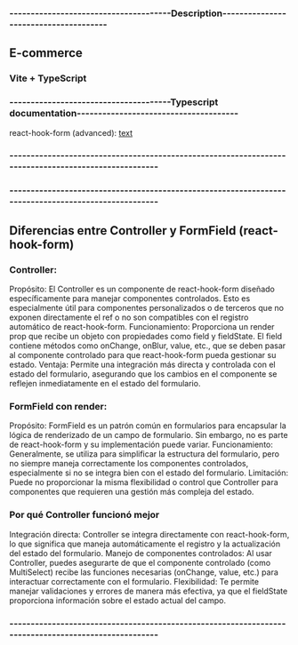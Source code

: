 ### --------------------------------------Description-------------------------------------- ###
## E-commerce
### Vite + TypeScript

### --------------------------------------Typescript documentation-------------------------------------- ###
react-hook-form (advanced): [text](https://www.react-hook-form.com/advanced-usage/)
### ---------------------------------------------------------------------------------------------------- ###

### ---------------------------------------------------------------------------------------------------- ###
## Diferencias entre Controller y FormField (react-hook-form)
### Controller:
  Propósito: El Controller es un componente de react-hook-form diseñado específicamente para manejar componentes controlados. Esto es especialmente útil para componentes personalizados o de terceros que no exponen directamente el ref o no son compatibles con el registro automático de react-hook-form.
  Funcionamiento: Proporciona un render prop que recibe un objeto con propiedades como field y fieldState. El field contiene métodos como onChange, onBlur, value, etc., que se deben pasar al componente controlado para que react-hook-form pueda gestionar su estado.
  Ventaja: Permite una integración más directa y controlada con el estado del formulario, asegurando que los cambios en el componente se reflejen inmediatamente en el estado del formulario.
### FormField con render:
  Propósito: FormField es un patrón común en formularios para encapsular la lógica de renderizado de un campo de formulario. Sin embargo, no es parte de react-hook-form y su implementación puede variar.
  Funcionamiento: Generalmente, se utiliza para simplificar la estructura del formulario, pero no siempre maneja correctamente los componentes controlados, especialmente si no se integra bien con el estado del formulario.
  Limitación: Puede no proporcionar la misma flexibilidad o control que Controller para componentes que requieren una gestión más compleja del estado.
### Por qué Controller funcionó mejor
  Integración directa: Controller se integra directamente con react-hook-form, lo que significa que maneja automáticamente el registro y la actualización del estado del formulario.
  Manejo de componentes controlados: Al usar Controller, puedes asegurarte de que el componente controlado (como MultiSelect) recibe las funciones necesarias (onChange, value, etc.) para interactuar correctamente con el formulario.
  Flexibilidad: Te permite manejar validaciones y errores de manera más efectiva, ya que el fieldState proporciona información sobre el estado actual del campo.
### ---------------------------------------------------------------------------------------------------- ###